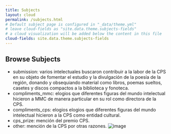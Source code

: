 ```yaml
---
title: Subjects
layout: cloud
permalink: /subjects.html
# Default subject page is configured in "_data/theme.yml"
# leave cloud-fields as "site.data.theme.subjects-fields"
# a cloud visualization will be added below the content in this file
cloud-fields: site.data.theme.subjects-fields
---
```


## Browse Subjects

- submission: varios intelectuales buscaron contribuir a la labor de la CPS en su objeto de fomentar el estudio y la divulgación de la poesía de la región, donando y obsequiando material como libros, poemas sueltos, casetes y discos compactos a la biblioteca y fonoteca. 
- compliments_mmc: elogios que diferentes figuras del mundo intelectual hicieron a MMC de manera particular en su rol como directora de la CPS.
- compliments_cps: elogios elogios que diferentes figuras del mundo intelectual hicieron a la CPS como entidad cultural.
- cps_prize: mención del premio CPS.
- other: mención de la CPS por otras razones.
![image](https://github.com/Minombreesana/MMC_collection/assets/71992795/5a0afb89-6070-4dc4-87f2-140e57c8aa26)

